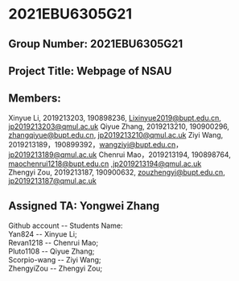# 2021EBU6305G21
## Group Number: 2021EBU6305G21
## Project Title: Webpage of NSAU
## Members:
Xinyue Li, 2019213203, 190898236, Lixinyue2019@bupt.edu.cn, jp2019213203@qmul.ac.uk
Qiyue Zhang, 2019213210, 190900296, zhangqiyue@bupt.edu.cn, jp2019213210@qmul.ac.uk 
Ziyi Wang, 2019213189，190899392，wangziyi@bupt.edu.cn，jp2019213189@qmul.ac.uk
Chenrui Mao，2019213194, 190898764, maochenrui1218@bupt.edu.cn ,jp2019213194@qmul.ac.uk  
Zhengyi Zou, 2019213187, 190900632, zouzhengyi@bupt.edu.cn, jp2019213187@qmul.ac.uk  

## Assigned TA: Yongwei Zhang  

Github account -- Students Name:  
    Yan824 -- Xinyue Li;    
    Revan1218 --  Chenrui Mao;  
    Pluto1108 -- Qiyue Zhang;  
    Scorpio-wang -- Ziyi Wang;  
    ZhengyiZou -- Zhengyi Zou;  
